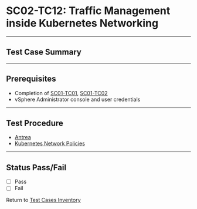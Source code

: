 # SC02-TC12: Traffic Management inside Kubernetes Networking

---

## Test Case Summary

---

## Prerequisites

* Completion of [SC01-TC01](sc01-tc01.md), [SC01-TC02](sc01-tc02.md)
* vSphere Administrator console and user credentials  

---

## Test Procedure

* [Antrea](https://antrea.io/)
* [Kubernetes Network Policies](https://kubernetes.io/docs/concepts/services-networking/network-policies/)

---

## Status Pass/Fail

* [  ] Pass
* [  ] Fail

Return to [Test Cases Inventory](../../README.md#Test-Cases-Inventory)
